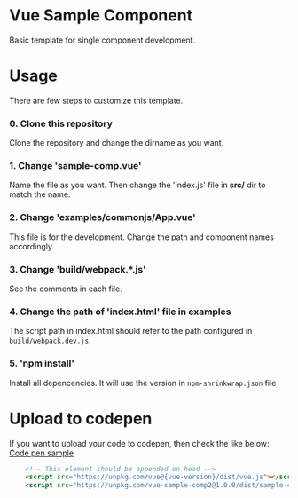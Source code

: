 # Vue Sample Component
Basic template for single component development.

# Usage
There are few steps to customize this template.

### 0. Clone this repository
Clone the repository and change the dirname as you want.

### 1. Change 'sample-comp.vue'
Name the file as you want. Then change the 'index.js' file in **src/** dir to match the name.

### 2. Change 'examples/commonjs/App.vue'
This file is for the development. Change the path and component names accordingly.

### 3. Change 'build/webpack.*.js'
See the comments in each file.

### 4. Change the path of 'index.html' file in examples
The script path in index.html should refer to the path configured in `build/webpack.dev.js`.

### 5. 'npm install'
Install all depencencies. It will use the version in `npm-shrinkwrap.json` file




# Upload to codepen
If you want to upload your code to codepen, then check the like below:
[Code pen sample](https://codepen.io/alexKang/pen/VNBaQN?editors=1111)



```html
    <!-- This element should be appended on head -->
    <script src="https://unpkg.com/vue@{vue-version}/dist/vue.js"></script>
    <script src="https://unpkg.com/vue-sample-comp2@1.0.0/dist/sample-comp.min.js"></script>
```